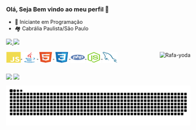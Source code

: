 ### Olá, Seja Bem vindo ao meu perfil 👋

- 🔭 Iniciante em Programação
- 🏘️ Cabrália Paulista/São Paulo

 <div>
  <a href="https://github.com/V7ctor">
  <img height="180em" src="https://github-readme-stats.vercel.app/api?username=v7ctor&show_icons=true&theme=dark&include_all_commits=true&count_private=true"/>
  <img height="180em" src="https://github-readme-stats.vercel.app/api/top-langs/?username=v7ctor&layout=compact&langs_count=7&theme=radical"/>
</div>
  <div style="display: inline_block"><br>
  <img align="center" alt="Js" height="30" width="40" src="https://raw.githubusercontent.com/devicons/devicon/master/icons/javascript/javascript-plain.svg">
  <img align="center" alt="Java" height="30" width="40" src="https://github.com/devicons/devicon/blob/master/icons/java/java-original.svg">
  <img align="center" alt="HTML" height="30" width="40" src="https://raw.githubusercontent.com/devicons/devicon/master/icons/html5/html5-original.svg">
  <img align="center" alt="CSS" height="30" width="40" src="https://raw.githubusercontent.com/devicons/devicon/master/icons/css3/css3-original.svg">
  <img align="center" alt="PHP" height="30" width="40" src="https://github.com/devicons/devicon/blob/master/icons/php/php-plain.svg">
  <img align="center" alt="Nodejs" height="30" width="40" src="https://github.com/devicons/devicon/blob/master/icons/nodejs/nodejs-plain.svg">
    <img align="center" alt="mysql" height="30" width="40" src="https://github.com/devicons/devicon/blob/master/icons/mysql/mysql-plain.svg">
  <img align="right" alt="Rafa-yoda" src="https://media.discordapp.net/attachments/871402687915253793/871402764540981308/gatos.gif">
</div>
  
   ##
 
<div> 
  <a href="https://www.youtube.com/channel/UCXYBNcwt233v2eu8hbBEZXQ" target="_blank"><img src="https://img.shields.io/badge/YouTube-FF0000?style=for-the-badge&logo=youtube&logoColor=white" target="_blank"></a>
  <a href="https://www.linkedin.com/in/jo%C3%A3o-victor-leite-145824170/" target="_blank"><img src="https://img.shields.io/badge/-LinkedIn-%230077B5?style=for-the-badge&logo=linkedin&logoColor=white" target="_blank"></a> 

  
  ![Snake animation](https://github.com/V7ctor/V7ctor/blob/output/github-contribution-grid-snake.svg)
